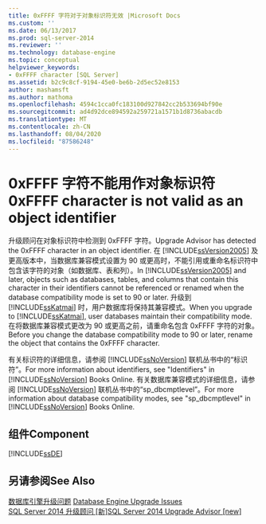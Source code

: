 ```yaml
---
title: 0xFFFF 字符对于对象标识符无效 |Microsoft Docs
ms.custom: ''
ms.date: 06/13/2017
ms.prod: sql-server-2014
ms.reviewer: ''
ms.technology: database-engine
ms.topic: conceptual
helpviewer_keywords:
- 0xFFFF character [SQL Server]
ms.assetid: b2c9c8cf-9194-45e0-be6b-2d5ec52e8153
author: mashamsft
ms.author: mathoma
ms.openlocfilehash: 4594c1cca0fc183100d927842cc2b533694bf90e
ms.sourcegitcommit: ad4d92dce894592a259721a1571b1d8736abacdb
ms.translationtype: MT
ms.contentlocale: zh-CN
ms.lasthandoff: 08/04/2020
ms.locfileid: "87586248"
---
```

# <a name="0xffff-character-is-not-valid-as-an-object-identifier"></a><span data-ttu-id="e1334-102">0xFFFF 字符不能用作对象标识符</span><span class="sxs-lookup"><span data-stu-id="e1334-102">0xFFFF character is not valid as an object identifier</span></span>
  <span data-ttu-id="e1334-103">升级顾问在对象标识符中检测到 0xFFFF 字符。</span><span class="sxs-lookup"><span data-stu-id="e1334-103">Upgrade Advisor has detected the 0xFFFF character in an object identifier.</span></span> <span data-ttu-id="e1334-104">在 [!INCLUDE[ssVersion2005](../../includes/ssversion2005-md.md)] 及更高版本中，当数据库兼容模式设置为 90 或更高时，不能引用或重命名标识符中包含该字符的对象（如数据库、表和列）。</span><span class="sxs-lookup"><span data-stu-id="e1334-104">In [!INCLUDE[ssVersion2005](../../includes/ssversion2005-md.md)] and later, objects such as databases, tables, and columns that contain this character in their identifiers cannot be referenced or renamed when the database compatibility mode is set to 90 or later.</span></span> <span data-ttu-id="e1334-105">升级到 [!INCLUDE[ssKatmai](../../includes/sskatmai-md.md)] 时，用户数据库将保持其兼容模式。</span><span class="sxs-lookup"><span data-stu-id="e1334-105">When you upgrade to [!INCLUDE[ssKatmai](../../includes/sskatmai-md.md)], user databases maintain their compatibility mode.</span></span> <span data-ttu-id="e1334-106">在将数据库兼容模式更改为 90 或更高之前，请重命名包含 0xFFFF 字符的对象。</span><span class="sxs-lookup"><span data-stu-id="e1334-106">Before you change the database compatibility mode to 90 or later, rename the object that contains the 0xFFFF character.</span></span>  
  
 <span data-ttu-id="e1334-107">有关标识符的详细信息，请参阅 [!INCLUDE[ssNoVersion](../../includes/ssnoversion-md.md)] 联机丛书中的“标识符”。</span><span class="sxs-lookup"><span data-stu-id="e1334-107">For more information about identifiers, see "Identifiers" in [!INCLUDE[ssNoVersion](../../includes/ssnoversion-md.md)] Books Online.</span></span> <span data-ttu-id="e1334-108">有关数据库兼容模式的详细信息，请参阅 [!INCLUDE[ssNoVersion](../../includes/ssnoversion-md.md)] 联机丛书中的“sp_dbcmptlevel”。</span><span class="sxs-lookup"><span data-stu-id="e1334-108">For more information about database compatibility modes, see "sp_dbcmptlevel" in [!INCLUDE[ssNoVersion](../../includes/ssnoversion-md.md)] Books Online.</span></span>  
  
## <a name="component"></a><span data-ttu-id="e1334-109">组件</span><span class="sxs-lookup"><span data-stu-id="e1334-109">Component</span></span>  
 [!INCLUDE[ssDE](../../includes/ssde-md.md)]  
  
## <a name="see-also"></a><span data-ttu-id="e1334-110">另请参阅</span><span class="sxs-lookup"><span data-stu-id="e1334-110">See Also</span></span>  
 <span data-ttu-id="e1334-111">[数据库引擎升级问题](../../../2014/sql-server/install/database-engine-upgrade-issues.md) </span><span class="sxs-lookup"><span data-stu-id="e1334-111">[Database Engine Upgrade Issues](../../../2014/sql-server/install/database-engine-upgrade-issues.md) </span></span>  
 [<span data-ttu-id="e1334-112">SQL Server 2014 升级顾问 &#91;新&#93;</span><span class="sxs-lookup"><span data-stu-id="e1334-112">SQL Server 2014 Upgrade Advisor &#91;new&#93;</span></span>](sql-server-2014-upgrade-advisor.md)  
  
  
